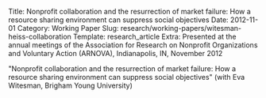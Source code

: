 Title: Nonprofit collaboration and the resurrection of market failure: How a resource sharing environment can suppress social objectives
Date: 2012-11-01
Category: Working Paper
Slug: research/working-papers/witesman-heiss-collaboration
Template: research_article
Extra: Presented at the annual meetings of the Association for Research on Nonprofit Organizations and Voluntary Action (ARNOVA), Indianapolis, IN, November 2012

"Nonprofit collaboration and the resurrection of market failure: How a resource sharing environment can suppress social objectives" (with Eva Witesman, Brigham Young University)
